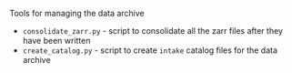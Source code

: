 Tools for managing the data archive

 - `consolidate_zarr.py` - script to consolidate all the zarr files after they have been written
 - `create_catalog.py` - script to create `intake` catalog files for the data archive